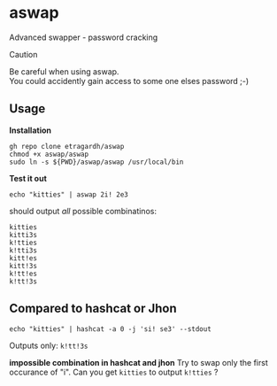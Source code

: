 # aswap
Advanced swapper - password cracking

>[!CAUTION]
> Be careful when using aswap.<br />
> You could accidently gain access to some one elses password ;-) 

## Usage

**Installation**

```
gh repo clone etragardh/aswap
chmod +x aswap/aswap
sudo ln -s ${PWD}/aswap/aswap /usr/local/bin
```

**Test it out**
```
echo "kitties" | aswap 2i! 2e3
```

should output _all_ possible combinatinos:
```
kitties
kitti3s
k!tties
k!tti3s
kitt!es
kitt!3s
k!tt!es
k!tt!3s
```

## Compared to hashcat or Jhon
```
echo "kitties" | hashcat -a 0 -j 'si! se3' --stdout
```
Outputs only:
`k!tt!3s`

**impossible combination in hashcat and jhon**
Try to swap only the first occurance of "i".
Can you get `kitties` to output `k!tties` ?
